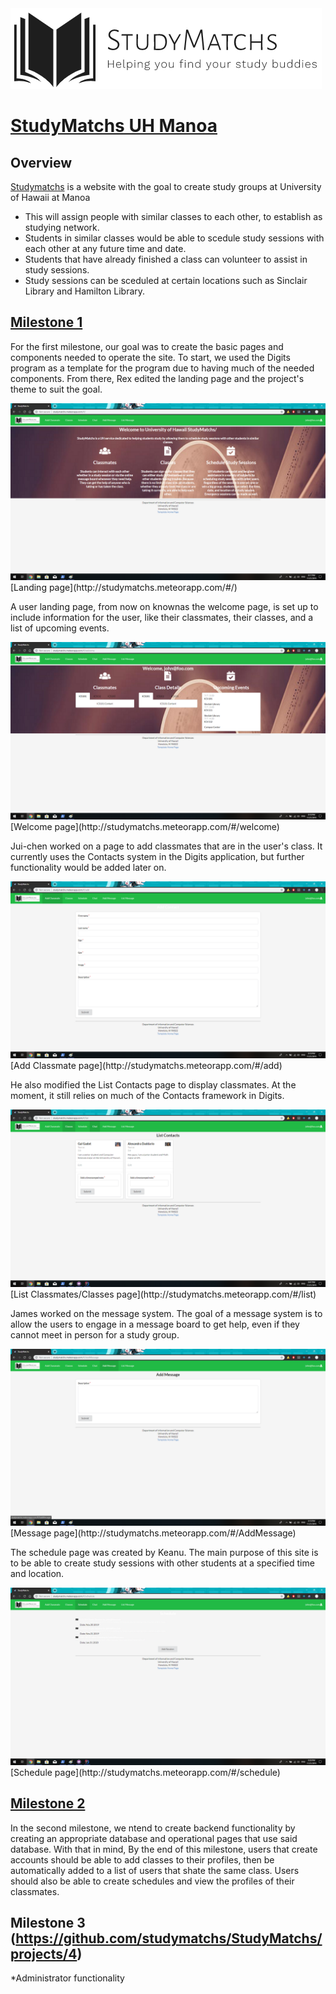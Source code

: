 <img src="images/StudyMatchsLogoWithDescription.PNG">

# [StudyMatchs UH Manoa](https://github.com/studymatchs)

## Overview 

[Studymatchs](http://studymatchs.meteorapp.com) is a website with the goal to create study groups at University of Hawaii at Manoa

* This will assign people with similar classes to each other, to establish as studying network.
* Students in similar classes would be able to scedule study sessions with each other at any future time and date.
* Students that have already finished a class can volunteer to assist in study sessions.
* Study sessions can be sceduled at certain locations such as Sinclair Library and Hamilton Library.

## [Milestone 1](https://github.com/studymatchs/StudyMatchs/projects/2)

For the first milestone, our goal was to create the basic pages and components needed to operate the site. To start, we used the Digits program as a template for the program due to having much of the needed components. From there, Rex edited the landing page and the project's theme to suit the goal.

<img src="images/StudyMatchsLanding.png">
[Landing page](http://studymatchs.meteorapp.com/#/)

A user landing page, from now on knownas the welcome page, is set up to include information for the user, like their classmates, their classes, and a list of upcoming events.

<img src="images/UserLanding.png">
[Welcome page](http://studymatchs.meteorapp.com/#/welcome)
  
Jui-chen worked on a page to add classmates that are in the user's class. It currently uses the Contacts system in the Digits application, but further functionality would be added later on.

<img src="images/AddClassmate.png">
[Add Classmate page](http://studymatchs.meteorapp.com/#/add)

He also modified the List Contacts page to display classmates. At the moment, it still relies on much of the Contacts framework in Digits.

<img src="images/ListClassmates.png">
[List Classmates/Classes page](http://studymatchs.meteorapp.com/#/list)

James worked on the message system. The goal of a message system is to allow the users to engage in a message board to get help, even if they cannot meet in person for a study group.

<img src="images/Message.png">
[Message page](http://studymatchs.meteorapp.com/#/AddMessage)

The schedule page was created by Keanu. The main purpose of this site is to be able to create study sessions with other students at a specified time and location.
  
<img src="images/Schedule.png">
[Schedule page](http://studymatchs.meteorapp.com/#/schedule)

## [Milestone 2](https://github.com/studymatchs/StudyMatchs/projects/3)

In the second milestone, we ntend to create backend functionality by creating an appropriate database and operational pages that use said database. With that in mind, By the end of this milestone, users that create accounts should be able to add classes to their profiles, then be automatically added to a list of users that shate the same class. Users should also be able to create schedules and view the profiles of their classmates.

## Milestone 3 (https://github.com/studymatchs/StudyMatchs/projects/4)

*Administrator functionality
